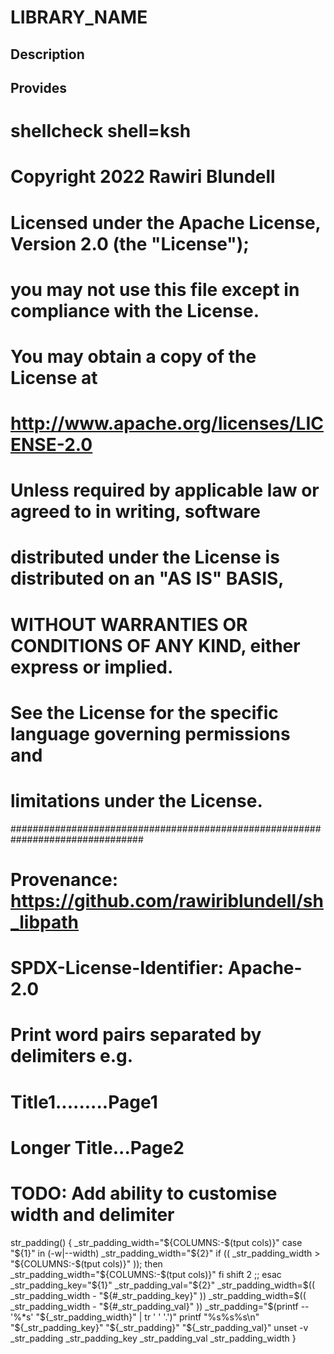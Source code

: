 # LIBRARY_NAME

## Description

## Provides
# shellcheck shell=ksh

# Copyright 2022 Rawiri Blundell
#
# Licensed under the Apache License, Version 2.0 (the "License");
# you may not use this file except in compliance with the License.
# You may obtain a copy of the License at
#
#     http://www.apache.org/licenses/LICENSE-2.0
#
# Unless required by applicable law or agreed to in writing, software
# distributed under the License is distributed on an "AS IS" BASIS,
# WITHOUT WARRANTIES OR CONDITIONS OF ANY KIND, either express or implied.
# See the License for the specific language governing permissions and
# limitations under the License.
################################################################################
# Provenance: https://github.com/rawiriblundell/sh_libpath
# SPDX-License-Identifier: Apache-2.0

# Print word pairs separated by delimiters e.g.
# Title1.........Page1
# Longer Title...Page2
# TODO: Add ability to customise width and delimiter
str_padding() {
  _str_padding_width="${COLUMNS:-$(tput cols)}"
  case "${1}" in
    (-w|--width)
      _str_padding_width="${2}"
      if (( _str_padding_width > "${COLUMNS:-$(tput cols)}" )); then
        _str_padding_width="${COLUMNS:-$(tput cols)}"
      fi
      shift 2
    ;;
  esac
  _str_padding_key="${1}"
  _str_padding_val="${2}"
  _str_padding_width=$(( _str_padding_width - "${#_str_padding_key}" ))
  _str_padding_width=$(( _str_padding_width - "${#_str_padding_val}" ))
  _str_padding="$(printf -- '%*s' "${_str_padding_width}" | tr ' ' '.')"
  printf "%s%s%s\n" "${_str_padding_key}" "${_str_padding}" "${_str_padding_val}"
  unset -v _str_padding _str_padding_key _str_padding_val _str_padding_width
}
